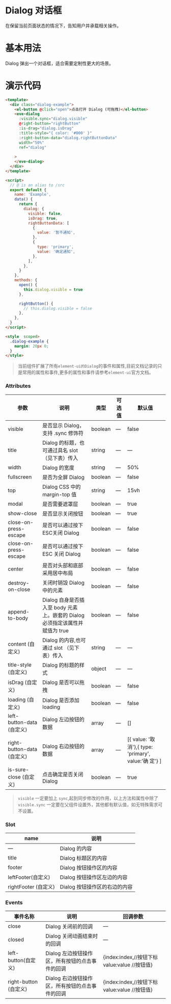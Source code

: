 # Dialog 对话框

在保留当前页面状态的情况下，告知用户并承载相关操作。

# 基本用法

Dialog 弹出一个对话框，适合需要定制性更大的场景。

<template>
  <div>
    <Example />
  </div>
</template>

<script>

import Example from './Example'
export default {
  components: {
    Example,
  }
}
</script>


# 演示代码

```html
<template>
  <div class="dialog-example">
    <el-button @click="open">点击打开 Dialog (可拖拽)</el-button>
    <eve-dialog
      :visible.sync="dialog.visible"
      @right-button="rightButton"
      :is-drag="dialog.isDrag"
      :title-style="{ color: '#000' }"
      :right-button-data="dialog.rightButtonData"
      width="50%"
      ref="dialog"
      
    >
    </eve-dialog>
  </div>
</template>

<script>
  // @ is an alias to /src
  export default {
    name: 'Example',
    data() {
      return {
        dialog: {
          visible: false,
          isDrag: true,
          rightButtonData: [
            {
              value: '暂不通知',
            },
            {
              type: 'primary',
              value: '确定通知',
            },
          ],
        },
      }
    },
    methods: {
      open() {
        this.dialog.visible = true
      },

      rightButton() {
        // this.dialog.visible = false
      },
    },
  }
</script>

<style  scoped>
  .dialog-example {
    margin: 20px 0;
  }
</style>
```

> 当前组件扩展了所有`element-ui的Dialog`的事件和属性,目前文档记录的只是常用的属性和事件,更多的属性和事件请参考`element-ui`官方文档。

### Attributes

| 参数   | 说明 | 类型  | 可选值 | 默认值    |
| --------------- | ---------------- | ------- | ------ | - |
| visible  | 是否显示 Dialog，支持 .sync 修饰符 | boolean | —  | false |
| title    | Dialog 的标题，也可通过具名 slot （见下表）传入 | string  | —    | —  |
| width    | Dialog 的宽度     | string  | —      | 50%      |
| fullscreen  | 是否为全屏 Dialog   | boolean | —      | false    |
| top         | Dialog CSS 中的 margin-top 值  | string  | —      | 15vh   |
| modal       | 是否需要遮罩层    | boolean | —      | true   |
| show-close    | 是否显示关闭按钮      | boolean | —      | true    |
| close-on-press-escape  | 是否可以通过按下ESC关闭 Dialog | boolean | —  |false |
| close-on-press-escape  | 是否可以通过按下 ESC 关闭 Dialog   | boolean | —  | false  |
| center  | 是否对头部和底部采用居中布局  | boolean | —      | false  |
| destroy-on-close | 关闭时销毁 Dialog 中的元素 | boolean | —      | false   |
| append-to-body | Dialog 自身是否插入至 body 元素上。嵌套的 Dialog 必须指定该属性并赋值为 true |boolean| —|false |
| content (自定义)  | Dialog 的内容,也可通过 slot （见下表）传入   | string  | —    | —      |
| title-style (自定义)   | Dialog 的标题的样式  | object  | — | —    |
| isDrag (自定义)  | Dialog 是否可以拖拽   | boolean | — | false  |
| loading (自定义)  | Dialog 是否添加 loading  | boolean | — | false |                                           
| left-button-data (自定义)  | Dialog 左边按钮的数据 | array  | —| [] |
| right-button-data (自定义) | Dialog 右边按钮的数据 | array  | — | [{ value: '取 消'},{ type: 'primary', value:'确 定'} ] |
| is-sure-close (自定义) | 点击确定是否关闭 Dialog| boolean | — | true|

> `visible` 一定要加上 `sync`,起到同步修改的作用，以上方法和属性中除了`visible.sync` 一定要在父组件设置外，其他都有默认值，如无特殊需求可不设置。

### Slot
| name                 | 说明                          |
| -------------------- | ----------------------------|
| —                    | Dialog 的内容               |
| title                | Dialog 标题区的内容          |
| footer               | Dialog 按钮操作区的内容      |
| leftFooter(自定义)    | Dialog 按钮操作区左边的内容   |
| rightFooter (自定义)  | Dialog 按钮操作区的右边的内容  |

### Events
| 事件名称               | 说明                          | 回调参数 |
| --------------------- | ----------------------------- | -------- |
| close                 | Dialog 关闭前的回调         | —        |
| closed                | Dialog 关闭动画结束时的回调  | —        |
| left-button(自定义)    | Dialog 左边按钮操作区，所有按钮的点击事件的回调 |  {index:index,//按钮下标 value:value //按钮值} |
| right-button (自定义)  | Dialog 右边按钮操作区，所有按钮的点击事件的回调 |  {index:index,//按钮下标 value:value //按钮值} |
